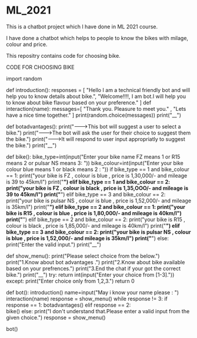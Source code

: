 # ML_2021

This is a chatbot project which I have done in ML 2021 course.

I have done a chatbot which helps to people to know the bikes with milage, colour and price.

This repositry contains code for choosing bike.




CODE FOR CHOOSING BIKE


import random

def introduction():
    responses = [
        "Hello I am a technical friendly bot and will help you to know details about bike.",
        "Welcome!!!!, I am bot.I will help you to know about bike flavour based on your preference."
    ]
def interaction(name):
  messages=[
            "Thank you. Pleasure to meet you." ,
            "Lets have a nice time together."
               ]
  print(random.choice(messages))
  print("__")
    
def botadvantages():
    print("--->This bot will suggest a user to select a bike.")
    print("--->The bot will ask the user for their choice to suggest them the bike.")
    print("--->It will respond to user input appropriatly to suggest the bike.")
    print("__")

def bike():
  bike_type=int(input("Enter your bike name FZ means 1 or R15 means 2 or pulsar NS means 3: "))
  bike_colour=int(input("Enter your bike colour blue means 1 or black means 2 : "))
  if bike_type == 1 and bike_colour == 1:
    print("your bike is FZ , colour is blue , price is 1,30,000/- and mileage is 39 to 45km/l")
    print("__")
  elif bike_type == 1 and bike_colour == 2:
    print("your bike is FZ , colour is black , price is 1,35,OOO/- and mileage is 39 to 45km/l")
    print("__")
  elif bike_type == 3 and bike_colour == 2:
    print("your bike is pulsar NS , colour is blue , price is 1,52,000/- and mileage is 35km/l")
    print("__")
  elif bike_type == 2 and bike_colour == 1:
    print("your bike is R15 , colour is blue , price is 1,80,000/- and mileage is 40km/l")
    print("__")
  elif bike_type == 2 and bike_colour == 2:
    print("your bike is R15 , colour is black , price is 1,85,000/- and mileage is 40km/l")
    print("__")
  elif bike_type == 3 and bike_colour == 2:
    print("your bike is pulsar NS , colour is blue , price is 1,52,000/- and mileage is 35km/l")
    print("__")
  else:
    print("Enter the valid input.")
    print("__")

def show_menu():
    print("Please select choice from the below.")
    print("1.Know about bot advantages .")
    print("2.Know about bike available based on your prefrences.")
    print("3.End the chat if your got the correct bike.")
    print("__")
    try:
        return int(input("Enter your choice from [1-3]."))
    except:
        print("Enter choice only from 1,2,3.")
        return 0

def bot():
  introduction()
  name=input("May i know your name please : ")
  interaction(name)
  response = show_menu()
  while response != 3:
      if response == 1:
          botadvantages()
      elif response == 2:           
          bike()
      else:
          print("I don't understand that.Please enter a valid input from the given choice.")
      response = show_menu()
        
bot()
